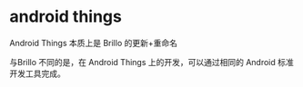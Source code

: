 # android things

Android Things 本质上是 Brillo 的更新+重命名

与Brillo 不同的是，在 Android Things 上的开发，可以通过相同的 Android 标准开发工具完成。

